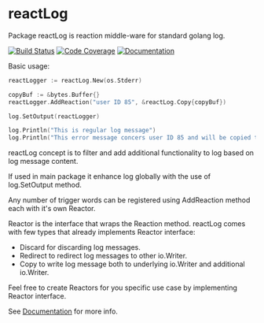 # reactLog
Package reactLog is reaction middle-ware for standard golang log.

[![Build Status](https://travis-ci.org/MatejB/reactLog.svg)](https://travis-ci.org/MatejB/reactLog) [![Code Coverage](http://gocover.io/_badge/github.com/MatejB/reactLog)](http://gocover.io/github.com/MatejB/reactLog) [![Documentation](https://godoc.org/github.com/MatejB/reactLog?status.svg)](https://godoc.org/github.com/MatejB/reactLog)

Basic usage:
```go
reactLogger := reactLog.New(os.Stderr)

copyBuf := &bytes.Buffer{}
reactLogger.AddReaction("user ID 85", &reactLog.Copy{copyBuf})

log.SetOutput(reactLogger)

log.Println("This is regular log message")
log.Println("This error message concers user ID 85 and will be copied to copyBuf.")
```

reactLog concept is to filter and add additional functionality to log
based on log message content.

If used in main package it enhance log globally with the use of log.SetOutput method.

Any number of trigger words can be registered using AddReaction
method each with it's own Reactor.

Reactor is the interface that wraps the Reaction method.
reactLog comes with few types that already implements Reactor interface:
* Discard for discarding log messages.
* Redirect to redirect log messages to other io.Writer.
* Copy to write log message both to underlying io.Writer and additional io.Writer.

Feel free to create Reactors for you specific use case by implementing Reactor interface.

See [Documentation](https://godoc.org/github.com/MatejB/reactLog) for more info.

